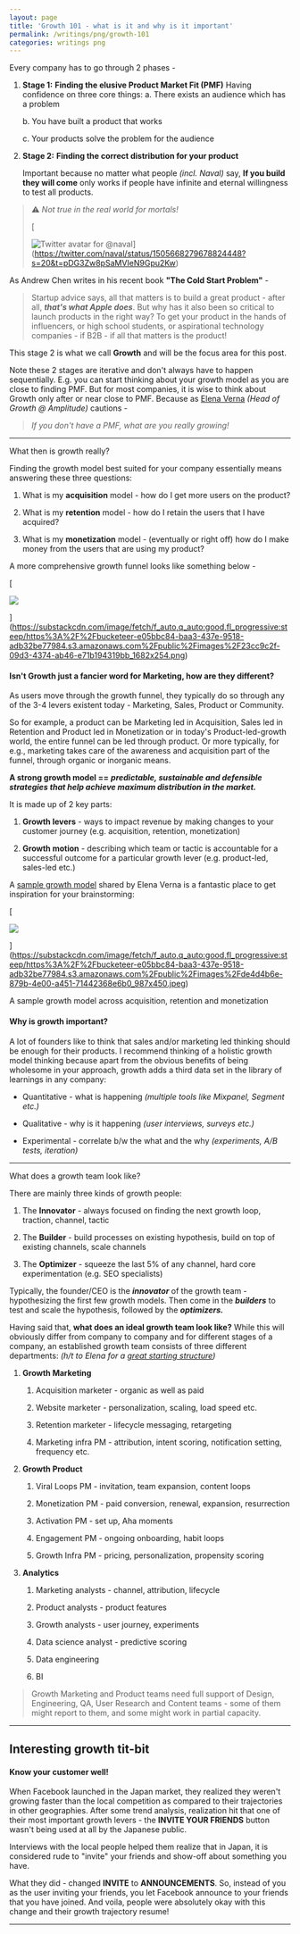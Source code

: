 ```yaml
---
layout: page
title: 'Growth 101 - what is it and why is it important'
permalink: /writings/png/growth-101
categories: writings png
---
```


Every company has to go through 2 phases -

1.  **Stage 1:** **Finding the elusive Product Market Fit (PMF)**
    Having confidence on three core things:
    a. There exists an audience which has a problem
        
    b. You have built a product that works
        
    c. Your products solve the problem for the audience
        
2.  **Stage 2:** **Finding the correct distribution for your product**
    
    Important because no matter what people *(incl. Naval)* say, **If you build they will come** only works if people have infinite and eternal willingness to test all products.
    

> ⚠️ *Not true in the real world for mortals!*
> 
> [
> 
> ![Twitter avatar for @naval](https://substackcdn.com/image/twitter_name/w_96/naval.jpg)](https://twitter.com/naval/status/1505668279678824448?s=20&t=pDG3Zw8pSaMVIeN9Gpu2Kw)

As Andrew Chen writes in his recent book **"The Cold Start Problem"** -

> Startup advice says, all that matters is to build a great product - after all, _**that's what Apple does**_. But why has it also been so critical to launch products in the right way? To get your product in the hands of influencers, or high school students, or aspirational technology companies - if B2B - if all that matters is the product!

This stage 2 is what we call **Growth** and will be the focus area for this post.

Note these 2 stages are iterative and don't always have to happen sequentially. E.g. you can start thinking about your growth model as you are close to finding PMF. But for most companies, it is wise to think about Growth only after or near close to PMF. Because as [Elena Verna](https://www.linkedin.com/in/elenaverna/) _(Head of Growth @ Amplitude)_ cautions -

> *If you don't have a PMF, what are you really growing!*

* * *

What then is growth really?


Finding the growth model best suited for your company essentially means answering these three questions:

1.  What is my **acquisition** model - how do I get more users on the product?
    
2.  What is my **retention** model - how do I retain the users that I have acquired?
    
3.  What is my **monetization** model - (eventually or right off) how do I make money from the users that are using my product?
    

A more comprehensive growth funnel looks like something below -

[

![](https://bucketeer-e05bbc84-baa3-437e-9518-adb32be77984.s3.amazonaws.com/public/images/23cc9c2f-09d3-4374-ab46-e71b194319bb_1682x254.png)



](https://substackcdn.com/image/fetch/f_auto,q_auto:good,fl_progressive:steep/https%3A%2F%2Fbucketeer-e05bbc84-baa3-437e-9518-adb32be77984.s3.amazonaws.com%2Fpublic%2Fimages%2F23cc9c2f-09d3-4374-ab46-e71b194319bb_1682x254.png)

#### Isn't Growth just a fancier word for Marketing, how are they different?

As users move through the growth funnel, they typically do so through any of the 3-4 levers existent today - Marketing, Sales, Product or Community.

So for example, a product can be Marketing led in Acquisition, Sales led in Retention and Product led in Monetization or in today's Product-led-growth world, the entire funnel can be led through product. Or more typically, for e.g., marketing takes care of the awareness and acquisition part of the funnel, through organic or inorganic means.

**A strong growth model ==** _**predictable, sustainable and defensible strategies that help achieve maximum distribution in the market.**_ 

It is made up of 2 key parts:

1.  **Growth levers** - ways to impact revenue by making changes to your customer journey (e.g. acquisition, retention, monetization)
    
2.  **Growth motion** - describing which team or tactic is accountable for a successful outcome for a particular growth lever (e.g. product-led, sales-led etc.)
    

A [sample growth model](https://miro.com/app/board/o9J_lmREpH0=/) shared by Elena Verna is a fantastic place to get inspiration for your brainstorming:

[

![](https://bucketeer-e05bbc84-baa3-437e-9518-adb32be77984.s3.amazonaws.com/public/images/de4d4b6e-879b-4e00-a451-71442368e6b0_987x450.jpeg)



](https://substackcdn.com/image/fetch/f_auto,q_auto:good,fl_progressive:steep/https%3A%2F%2Fbucketeer-e05bbc84-baa3-437e-9518-adb32be77984.s3.amazonaws.com%2Fpublic%2Fimages%2Fde4d4b6e-879b-4e00-a451-71442368e6b0_987x450.jpeg)

A sample growth model across acquisition, retention and monetization

#### Why is growth important?

A lot of founders like to think that sales and/or marketing led thinking should be enough for their products. I recommend thinking of a holistic growth model thinking because apart from the obvious benefits of being wholesome in your approach, growth adds a third data set in the library of learnings in any company:

*   Quantitative - what is happening _(multiple tools like Mixpanel, Segment etc.)_
    
*   Qualitative - why is it happening _(user interviews, surveys etc.)_
    
*   Experimental - correlate b/w the what and the why _(experiments, A/B tests, iteration)_
    

* * *

What does a growth team look like?

There are mainly three kinds of growth people:

1.  The **Innovator** - always focused on finding the next growth loop, traction, channel, tactic
    
2.  The **Builder** - build processes on existing hypothesis, build on top of existing channels, scale channels
    
3.  The **Optimizer** - squeeze the last 5% of any channel, hard core experimentation (e.g. SEO specialists)
    

Typically, the founder/CEO is the _**innovator**_ of the growth team - hypothesizing the first few growth models. Then come in the _**builders**_ to test and scale the hypothesis, followed by the _**optimizers.**_

Having said that, **what does an ideal growth team look like?** While this will obviously differ from company to company and for different stages of a company, an established growth team consists of three different departments: _(h/t to Elena for a [great starting structure](https://miro.com/miroverse/growth-team-structure/))_

1.  **Growth Marketing**
    
    1.  Acquisition marketer - organic as well as paid
        
    2.  Website marketer - personalization, scaling, load speed etc.
        
    3.  Retention marketer - lifecycle messaging, retargeting
        
    4.  Marketing infra PM - attribution, intent scoring, notification setting, frequency etc.
        
2.  **Growth Product**
    
    1.  Viral Loops PM - invitation, team expansion, content loops
        
    2.  Monetization PM - paid conversion, renewal, expansion, resurrection
        
    3.  Activation PM - set up, Aha moments
        
    4.  Engagement PM - ongoing onboarding, habit loops
        
    5.  Growth Infra PM - pricing, personalization, propensity scoring
        
3.  **Analytics**
    
    1.  Marketing analysts - channel, attribution, lifecycle
        
    2.  Product analysts - product features
        
    3.  Growth analysts - user journey, experiments
        
    4.  Data science analyst - predictive scoring
        
    5.  Data engineering
        
    6.  BI
        

> Growth Marketing and Product teams need full support of Design, Engineering, QA, User Research and Content teams - some of them might report to them, and some might work in partial capacity.

* * *

Interesting growth tit-bit
--------------------------

#### Know your customer well!

When Facebook launched in the Japan market, they realized they weren't growing faster than the local competition as compared to their trajectories in other geographies. After some trend analysis, realization hit that one of their most important growth levers - the **INVITE YOUR FRIENDS** button wasn't being used at all by the Japanese public.

Interviews with the local people helped them realize that in Japan, it is considered rude to "invite" your friends and show-off about something you have.

What they did - changed **INVITE** to **ANNOUNCEMENTS**. So, instead of you as the user inviting your friends, you let Facebook announce to your friends that you have joined. And voila, people were absolutely okay with this change and their growth trajectory resume!

* * *
